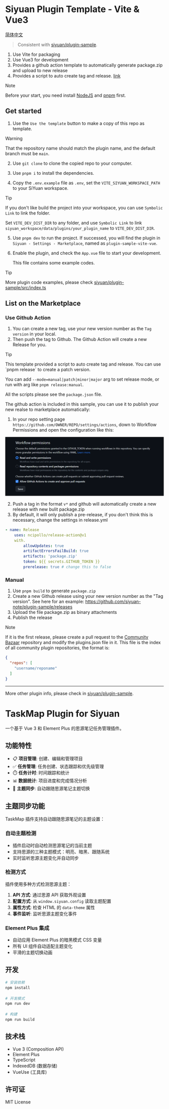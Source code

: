 # Siyuan Plugin Template - Vite & Vue3

[简体中文](./README_zh_CN.md)

> Consistent with [siyuan/plugin-sample](https://github.com/siyuan-note/plugin-sample).

1. Use Vite for packaging
2. Use Vue3 for development
3. Provides a github action template to automatically generate package.zip and upload to new release
4. Provides a script to auto create tag and release. [link](#release-script)

> [!NOTE]
>
> Before your start, you need install [NodeJS](https://nodejs.org/en/download) and [pnpm](https://pnpm.io/installation) first.

## Get started

1. Use the `Use the template` button to make a copy of this repo as template.  
> [!WARNING]
>
> That the repository name should match the plugin name, and the default branch must be `main`.


2. Use `git clone` to clone the copied repo to your computer.
3. Use `pnpm i` to install the dependencies.

4. Copy the `.env.example` file as `.env`, set the `VITE_SIYUAN_WORKSPACE_PATH` to your SiYuan workspace.


> [!TIP]
>
> If you don't like build the project into your workspace, you can use `Symbolic Link` to link the folder.
>
> Set `VITE_DEV_DIST_DIR` to any folder, and use `Symbolic Link` to link `siyuan_workspace/data/plugins/your_plugin_name` to `VITE_DEV_DIST_DIR`.


5. Use `pnpm dev` to run the project.
   If successed, you will find the plugin in `Siyuan - Settings - Marketplace`, named as `plugin-sample-vite-vue`.
6. Enable the plugin, and check the `App.vue` file to start your development.
   
   This file contains some example codes.


> [!TIP]
>
> More plugin code examples, please check [siyuan/plugin-sample/src/index.ts](https://github.com/siyuan-note/plugin-sample/blob/main/src/index.ts)



## List on the Marketplace

### Use Github Action

1. You can create a new tag, use your new version number as the `Tag version` in your local.
2. Then push the tag to Github. The Github Action will create a new Release for you.

> [!TIP]
>
> <div id="release-script"></div>This template provided a script to auto create tag and release. You can use `pnpm release` to create a patch version.
>
> You can add `--mode=manual|patch|minor|major` arg to set release mode, or run with arg like `pnpm release:manual`. 
> 
> All the scripts please see the `package.json` file.

The github action is included in this sample, you can use it to publish your new realse to marketplace automatically:

1. In your repo setting page `https://github.com/OWNER/REPO/settings/actions`, down to Workflow Permissions and open the configuration like this:

![img](./asset/action.png)

2. Push a tag in the format `v*` and github will automatically create a new release with new bulit package.zip
3. By default, it will only publish a pre-release, if you don't think this is necessary, change the settings in release.yml

```yaml
- name: Release
    uses: ncipollo/release-action@v1
    with.
        allowUpdates: true
        artifactErrorsFailBuild: true
        artifacts: 'package.zip'
        token: ${{ secrets.GITHUB_TOKEN }}
        prerelease: true # change this to false
```

### Manual

1. Use `pnpm build` to generate `package.zip`
2. Create a new Github release using your new version number as the "Tag version". See here for an example: https://github.com/siyuan-note/plugin-sample/releases
3. Upload the file package.zip as binary attachments
4. Publish the release

> [!NOTE]
> If it is the first release, please create a pull request to the [Community Bazaar](https://github.com/siyuan-note/bazaar) repository and modify the plugins.json file in it. This file is the index of all community plugin repositories, the format is:

```json
{
  "repos": [
    "username/reponame"
  ]
}
```

---

More other plugin info, please check in [siyuan/plugin-sample](https://github.com/siyuan-note/plugin-sample).

# TaskMap Plugin for Siyuan

一个基于 Vue 3 和 Element Plus 的思源笔记任务管理插件。

## 功能特性

- 📋 **项目管理**: 创建、编辑和管理项目
- ✅ **任务管理**: 任务创建、状态跟踪和优先级管理
- ⏱️ **任务计时**: 时间跟踪和统计
- 📊 **数据统计**: 项目进度和完成情况分析
- 🎨 **主题同步**: 自动跟随思源笔记主题切换

## 主题同步功能

TaskMap 插件支持自动跟随思源笔记的主题设置：

### 自动主题检测
- 插件启动时自动检测思源笔记的当前主题
- 支持思源的三种主题模式：明亮、暗黑、跟随系统
- 实时监听思源主题变化并自动同步

### 检测方式
插件使用多种方式检测思源主题：
1. **API 方式**: 通过思源 API 获取外观设置
2. **配置方式**: 从 `window.siyuan.config` 读取主题配置
3. **属性方式**: 检查 HTML 的 `data-theme` 属性
4. **事件监听**: 监听思源主题变化事件

### Element Plus 集成
- 自动应用 Element Plus 的暗黑模式 CSS 变量
- 所有 UI 组件自动适配主题变化
- 平滑的主题切换动画

## 开发

```bash
# 安装依赖
npm install

# 开发模式
npm run dev

# 构建
npm run build
```

## 技术栈

- Vue 3 (Composition API)
- Element Plus
- TypeScript
- IndexedDB (数据存储)
- VueUse (工具库)

## 许可证

MIT License